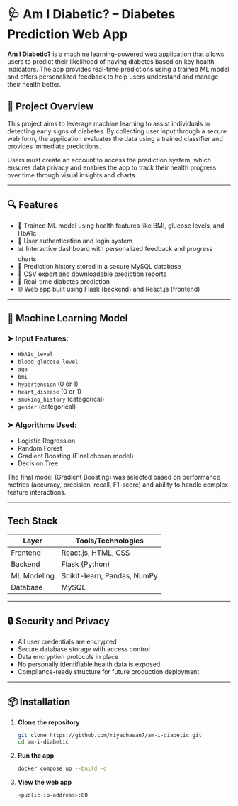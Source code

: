 # 🩺 Am I Diabetic? – Diabetes Prediction Web App                                                                                  

**Am I Diabetic?** is a machine learning-powered web application that allows users to predict their likelihood of having diabetes based on key health indicators. The app provides real-time predictions using a trained ML model and offers personalized feedback to help users understand and manage their health better.

## 🚀 Project Overview

This project aims to leverage machine learning to assist individuals in detecting early signs of diabetes. By collecting user input through a secure web form, the application evaluates the data using a trained classifier and provides immediate predictions.

Users must create an account to access the prediction system, which ensures data privacy and enables the app to track their health progress over time through visual insights and charts.

---

## 🔍 Features

- 🧠 Trained ML model using health features like BMI, glucose levels, and HbA1c
- 🔐 User authentication and login system
- 📊 Interactive dashboard with personalized feedback and progress charts
- 💾 Prediction history stored in a secure MySQL database
- 📎 CSV export and downloadable prediction reports
- 🔄 Real-time diabetes prediction
- 🌐 Web app built using Flask (backend) and React.js (frontend)

---

## 🧠 Machine Learning Model

### ➤ Input Features:
- `HbA1c_level`
- `blood_glucose_level`
- `age`
- `bmi`
- `hypertension` (0 or 1)
- `heart_disease` (0 or 1)
- `smoking_history` (categorical)
- `gender` (categorical)

### ➤ Algorithms Used:
- Logistic Regression
- Random Forest
- Gradient Boosting (Final chosen model)
- Decision Tree

The final model (Gradient Boosting) was selected based on performance metrics (accuracy, precision, recall, F1-score) and ability to handle complex feature interactions.
          
---

##   Tech Stack

| Layer       | Tools/Technologies                      |
|-------------|-----------------------------------------|
| Frontend    | React.js, HTML, CSS                     |
| Backend     | Flask (Python)                          |
| ML Modeling | Scikit-learn, Pandas, NumPy             |
| Database    | MySQL                                   |

---

## 🔒 Security and Privacy

- All user credentials are encrypted
- Secure database storage with access control
- Data encryption protocols in place
- No personally identifiable health data is exposed
- Compliance-ready structure for future production deployment

---

## 📦 Installation

1. **Clone the repository**
   ```bash
   git clone https://github.com/riyadhasan7/am-i-diabetic.git
   cd am-i-diabetic

 2. **Run the app**
    ```bash
    docker compose up --build -d
    
 3. **View the web app**
    ```bash
    <public-ip-address>:80

